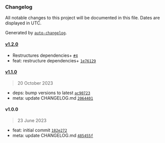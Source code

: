 ### Changelog

All notable changes to this project will be documented in this file. Dates are displayed in UTC.

Generated by [`auto-changelog`](https://github.com/CookPete/auto-changelog).

#### [v1.2.0](https://github.com/gethyas/bolt-core/compare/v1.1.0...v1.2.0)

- Restructures dependencies+ [`#4`](https://github.com/gethyas/bolt-core/pull/4)
- feat: restructure dependencies+ [`1e76129`](https://github.com/gethyas/bolt-core/commit/1e76129601b4f23aa062680a6c0ca6ef7f8edff5)

#### [v1.1.0](https://github.com/gethyas/bolt-core/compare/v1.0.0...v1.1.0)

> 20 October 2023

- deps: bump versions to latest [`ac90723`](https://github.com/gethyas/bolt-core/commit/ac90723f18ec071a96fc622480d930fcc7ef981a)
- meta: update CHANGELOG.md [`2064401`](https://github.com/gethyas/bolt-core/commit/20644014b8de6f4bec3138f31e9589ec6b0afcb9)

#### v1.0.0

> 23 June 2023

- feat: initial commit [`182e272`](https://github.com/gethyas/bolt-core/commit/182e2728799f76cbbd3b53863d88393649979c0d)
- meta: update CHANGELOG.md [`485455f`](https://github.com/gethyas/bolt-core/commit/485455ff4d1ffcf1388a39dbae8886e59753bf70)
